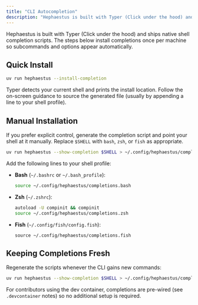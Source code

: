 ```yaml
---
title: "CLI Autocompletion"
description: "Hephaestus is built with Typer (Click under the hood) and ships native shell completion scripts. The steps below install completions once per machine so..."
---
```


Hephaestus is built with Typer (Click under the hood) and ships native shell completion scripts. The
steps below install completions once per machine so subcommands and options appear automatically.

## Quick Install

```bash
uv run hephaestus --install-completion
```

Typer detects your current shell and prints the install location. Follow the on-screen guidance to
source the generated file (usually by appending a line to your shell profile).

## Manual Installation

If you prefer explicit control, generate the completion script and point your shell at it manually.
Replace `$SHELL` with `bash`, `zsh`, or `fish` as appropriate.

```bash
uv run hephaestus --show-completion $SHELL > ~/.config/hephaestus/completions.$SHELL
```

Add the following lines to your shell profile:

- **Bash** (`~/.bashrc` or `~/.bash_profile`):

  ```bash
  source ~/.config/hephaestus/completions.bash
  ```

- **Zsh** (`~/.zshrc`):

  ```bash
  autoload -U compinit && compinit
  source ~/.config/hephaestus/completions.zsh
  ```

- **Fish** (`~/.config/fish/config.fish`):

  ```fish
  source ~/.config/hephaestus/completions.fish
  ```

## Keeping Completions Fresh

Regenerate the scripts whenever the CLI gains new commands:

```bash
uv run hephaestus --show-completion $SHELL > ~/.config/hephaestus/completions.$SHELL
```

For contributors using the dev container, completions are pre-wired (see `.devcontainer` notes) so no
additional setup is required.
